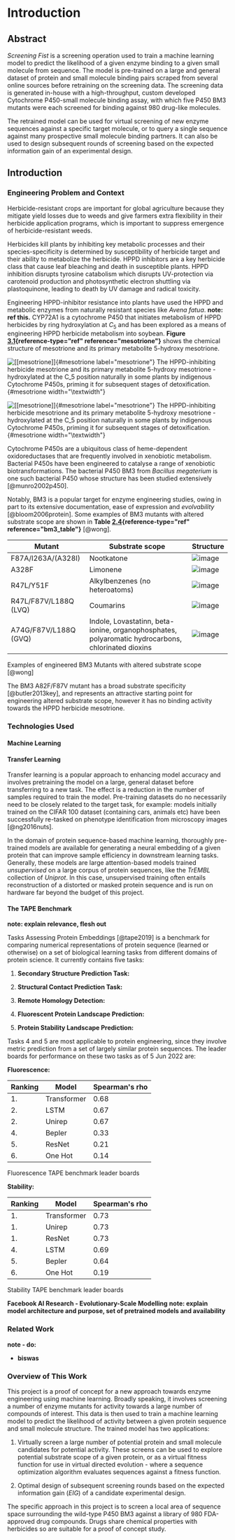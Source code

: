 # Introduction

## Abstract

*Screening Fist* is a screening operation used to train a machine
learning model to predict the likelihood of a given enzyme binding to a
given small molecule from sequence. The model is pre-trained on a large
and general dataset of protein and small molecule binding pairs scraped
from several online sources before retraining on the screening data. The
screening data is generated in-house with a high-throughput, custom
developed Cytochrome P450-small molecule binding assay, with which five
P450 BM3 mutants were each screened for binding against 980 drug-like
molecules.

The retrained model can be used for virtual screening of new enzyme
sequences against a specific target molecule, or to query a single
sequence against many prospective small molecule binding partners. It
can also be used to design subsequent rounds of screening based on the
expected information gain of an experimental design.

## Introduction

### Engineering Problem and Context

Herbicide-resistant crops are important for global agriculture because
they mitigate yield losses due to weeds and give farmers extra
flexibility in their herbicide application programs, which is important
to suppress emergence of herbicide-resistant weeds.

Herbicides kill plants by inhibiting key metabolic processes and their
species-specificity is determined by susceptibility of herbicide target
and their ability to metabolize the herbicide. HPPD inhibitors are a key
herbicide class that cause leaf bleaching and death in susceptible
plants. HPPD inhibition disrupts tyrosine catabolism which disrupts
UV-protection via carotenoid production and photosynthetic electron
shuttling via plastoquinone, leading to death by UV damage and radical
toxicity.

Engineering HPPD-inhibitor resistance into plants have used the HPPD and
metabolic enzymes from naturally resistant species like *Avena fatua*.
**note: ref this.** CYP72A1 is a cytochrome P450 that initiates
metabolism of HPPD herbicides by ring hydroxylation at $C_5$ and has
been explored as a means of engineering HPPD herbicide metabolism into
soybean. **Figure [3.1](#mesotrione){reference-type="ref"
reference="mesotrione"}** shows the chemical structure of mesotrione and
its primary metabolite 5-hydroxy mesotrione.

![[\[mesotrione\]]{#mesotrione label="mesotrione"} The HPPD-inhibiting
herbicide mesotrione and its primary metabolite 5-hydroxy mesotrione -
hydroxylated at the $C_5$ position naturally in some plants by
indigenous Cytochrome P450s, priming it for subsequent stages of
detoxification.](img/mesotrione+metabolite.png){#mesotrione
width="\\textwidth"}

![[\[mesotrione\]]{#mesotrione label="mesotrione"} The HPPD-inhibiting
herbicide mesotrione and its primary metabolite 5-hydroxy mesotrione -
hydroxylated at the $C_5$ position naturally in some plants by
indigenous Cytochrome P450s, priming it for subsequent stages of
detoxification.](img/mesotrione+metabolite.png){#mesotrione
width="\\textwidth"}

Cytochrome P450s are a ubiquitous class of heme-dependent
oxidoreductases that are frequently involved in xenobiotic metabolism.
Bacterial P450s have been engineered to catalyse a range of xenobiotic
biotransformations. The bacterial P450 BM3 from *Bacillus megaterium* is
one such bacterial P450 whose structure has been studied extensively
[@munro2002p450].

Notably, BM3 is a popular target for enzyme engineering studies, owing
in part to its extensive documentation, ease of expression and
*evolvability* [@bloom2006protein]. Some examples of BM3 mutants with
altered substrate scope are shown in **Table
[2.4](#bm3_table){reference-type="ref" reference="bm3_table"}** [@wong].

|**Mutant**             |**Substrate scope**                                                                                 |**Structure** 												|
|-----------------------|----------------------------------------------------------------------------------------------------|-----------------------------------------------------------|
|F87A/I263A/(A328I)     |Nootkatone                                                                                          |![image](img/nookatone.png)                                                     |
|A328F                  |Limonene                                                                                            |![image](img/limonene.png)                                                      |
|R47L/Y51F              |Alkylbenzenes (no heteroatoms)                                                                      |![image](img/alkyl-benzene.png)                                                 |
|R47L/F87V/L188Q (LVQ)  |Coumarins                                                                                           |![image](img/coumarin.png)                                                      |
|A74G/F87V/L188Q (GVQ)  |Indole, Lovastatinn, beta-ionine, organophosphates, polyaromatic hydrocarbons, chlorinated dioxins  |![image](img/indole.png)                                                        |

Examples of engineered BM3 Mutants with altered substrate scope [@wong]

The BM3 A82F/F87V mutant has a broad substrate specificity
[@butler2013key], and represents an attractive starting point for
engineering altered substrate scope, however it has no binding activity
towards the HPPD herbicide mesotrione.

### Technologies Used

#### Machine Learning

#### Transfer Learning

Transfer learning is a popular approach to enhancing model accuracy and
involves pretraining the model on a large, general dataset before
transferring to a new task. The effect is a reduction in the number of
samples required to train the model. Pre-training datasets do no
necessarily need to be closely related to the target task, for example:
models initially trained on the CIFAR 100 dataset (containing cars,
animals etc) have been successfully re-tasked on phenotype
identification from microscopy images [@ng2016nuts].

In the domain of protein sequence-based machine learning, thoroughly
pre-trained models are available for generating a neural embedding of a
given protein that can improve sample efficiency in downstream learning
tasks. Generally, these models are large attention-based models trained
*unsupervised* on a large corpus of protein sequences, like the *TrEMBL*
collection of *Uniprot*. In this case, unsupervised training often
entails reconstruction of a distorted or masked protein sequence and is
run on hardware far beyond the budget of this project.

#### The TAPE Benchmark

**note: explain relevance, flesh out**

Tasks Assessing Protein Embeddings [@tape2019] is a benchmark for
comparing numerical representations of protein sequence (learned or
otherwise) on a set of biological learning tasks from different domains
of protein science. It currently contains five tasks:

1.  **Secondary Structure Prediction Task:**

2.  **Structural Contact Prediction Task:**

3.  **Remote Homology Detection:**

4.  **Fluorescent Protein Landscape Prediction:**

5.  **Protein Stability Landscape Prediction:**

Tasks 4 and 5 are most applicable to protein engineering, since they
involve metric prediction from a set of largely similar protein
sequences. The leader boards for performance on these two tasks as of 5
Jun 2022 are:

**Fluorescence:**

| **Ranking**  |**Model**    |**Spearman's rho**  |
| -------------|-------------|--------------------|
| 1\.          |Transformer  |0.68                |
| 2\.          |LSTM         |0.67                |
| 2\.          |Unirep       |0.67                |
| 4\.          |Bepler       |0.33                |
| 5\.          |ResNet       |0.21                |
| 6\.          |One Hot      |0.14                |

Fluorescence TAPE benchmark leader boards 

**Stability:**

| **Ranking** | **Model**    |**Spearman's rho**  |
|-------------|--------------|--------------------|
| 1\.         | Transformer  |0.73                |
| 1\.         | Unirep       |0.73                |
| 1\.         | ResNet       |0.73                |
| 4\.         | LSTM         |0.69                |
| 5\.         | Bepler       |0.64                |
| 6\.         | One Hot      |0.19                |

Stability TAPE benchmark leader boards

**Facebook AI Research - Evolutionary-Scale Modelling** **note: explain
model architecture and purpose, set of pretrained models and
availability**

### Related Work

**note - do:**

-   **biswas**

### Overview of This Work

This project is a proof of concept for a new approach towards enzyme
engineering using machine learning. Broadly speaking, it involves
screening a number of enzyme mutants for activity towards a large number
of compounds of interest. This data is then used to train a machine
learning model to predict the likelihood of activity between a given
protein sequence and small molecule structure. The trained model has two
applications:

1.  Virtually screen a large number of potential protein and small
    molecule candidates for potential activity. These screens can be
    used to explore potential substrate scope of a given protein, or as
    a virtual fitness function for use in virtual directed evolution -
    where a sequence optimization algorithm evaluates sequences against
    a fitness function.

2.  Optimal design of subsequent screening rounds based on the expected
    information gain ($EIG$) of a candidate experimental design.

The specific approach in this project is to screen a local area of
sequence space surrounding the wild-type P450 BM3 against a library of
980 FDA-approved drug compounds. Drugs share chemical properties with
herbicides so are suitable for a proof of concept study.


